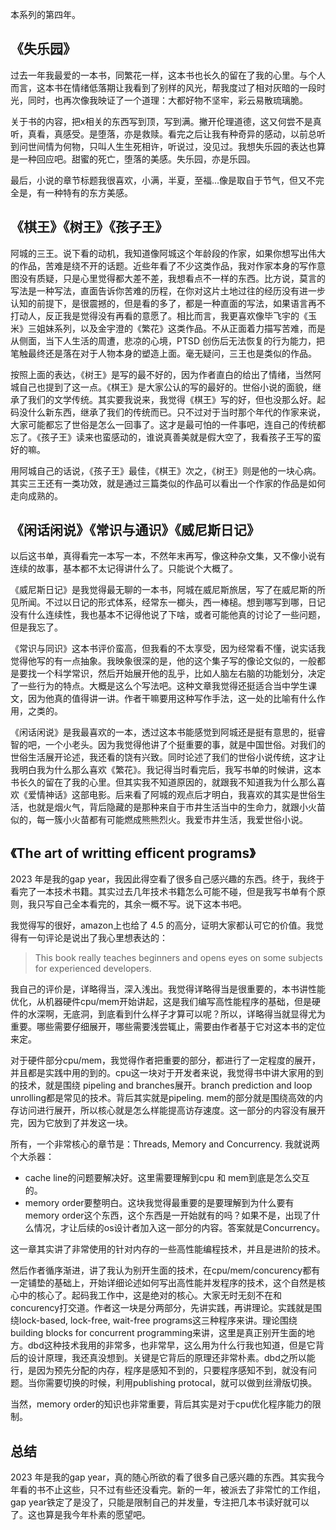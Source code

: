 本系列的第四年。

## 《失乐园》

过去一年我最爱的一本书，同繁花一样，这本书也长久的留在了我的心里。与个人而言，这本书在情绪低落期让我看到了别样的风光，帮我度过了相对灰暗的一段时光，同时，也再次像我映证了一个道理：大都好物不坚牢，彩云易散琉璃脆。

关于书的内容，把x相关的东西写到顶，写到满。撇开伦理道德，这又何尝不是真听，真看，真感受。是堕落，亦是救赎。看完之后让我有种奇异的感动，以前总听到问世间情为何物，只叫人生生死相许，听说过，没见过。我想失乐园的表达也算是一种回应吧。甜蜜的死亡，堕落的美感。失乐园，亦是乐园。

最后，小说的章节标题我很喜欢，小满，半夏，至福...像是取自于节气，但又不完全是，有一种特有的东方美感。

## 《棋王》《树王》《孩子王》

阿城的三王。说下看的动机，我知道像阿城这个年龄段的作家，如果你想写出伟大的作品，苦难是绕不开的话题。近些年看了不少这类作品，我对作家本身的写作意图没有质疑，只是心里觉得都大差不差，我想看点不一样的东西。比方说，莫言的写法是一种写法，直面告诉你苦难的历程，在你对这片土地过往的经历没有进一步认知的前提下，是很震撼的，但是看的多了，都是一种直面的写法，如果语言再不打动人，反正我是觉得没有再看的意愿了。相比而言，我更喜欢像毕飞宇的《玉米》三姐妹系列，以及金宇澄的《繁花》这类作品。不从正面着力描写苦难，而是从侧面，当下人生活的周遭，悲凉的心境，PTSD 创伤后无法恢复的行为能力，把笔触最终还是落在对于人物本身的塑造上面。毫无疑问，三王也是类似的作品。

按照上面的表达，《树王》是写的最不好的，因为作者直白的给出了情绪，当然阿城自己也提到了这一点。《棋王》是大家公认的写的最好的。世俗小说的面貌，继承了我们的文学传统。其实要我说来，我觉得《棋王》写的好，但也没那么好。起码没什么新东西，继承了我们的传统而已。只不过对于当时那个年代的作家来说，大家可能都忘了世俗是怎么一回事了。这才是最可怕的一件事吧，连自己的传统都忘了。《孩子王》读来也蛮感动的，谁说真善美就是假大空了，我看孩子王写的蛮好的嘛。

用阿城自己的话说，《孩子王》最佳，《棋王》次之，《树王》则是他的一块心病。其实三王还有一类功效，就是通过三篇类似的作品可以看出一个作家的作品是如何走向成熟的。

## 《闲话闲说》《常识与通识》《威尼斯日记》

以后这书单，真得看完一本写一本，不然年末再写，像这种杂文集，又不像小说有连续的故事，基本都不太记得讲什么了。只能说个大概了。

《威尼斯日记》是我觉得最无聊的一本书，阿城在威尼斯旅居，写了在威尼斯的所见所闻。不过以日记的形式体系，经常东一榔头，西一棒槌。想到哪写到哪，日记没有什么连续性，我也基本不记得他说了下啥，或者可能他真的讨论了一些问题，但是我忘了。

《常识与同识》这本书评价蛮高，但我看的不太享受，因为经常看不懂，说实话我觉得他写的有一点抽象。我映象很深的是，他的这个集子写的像论文似的，一般都是要找一个科学常识，然后开始展开他的乱乎，比如人脑左右脑的功能划分，决定了一些行为的特点。大概是这么个写法吧。这种文章我觉得还挺适合当中学生课文，因为他真的值得讲一讲。作者干嘛要用这种写作手法，这一处的比喻有什么作用，之类的。

《闲话闲说》是我最喜欢的一本，透过这本书能感觉到阿城还是挺有意思的，挺睿智的吧，一个小老头。因为我觉得他讲了个挺重要的事，就是中国世俗。对我们的世俗生活展开论述，我还看的饶有兴致。同时论述了我们的世俗小说传统，这才让我明白我为什么那么喜欢《繁花》。我记得当时看完后，我写书单的时候讲，这本书长久的留在了我的心里。但其实我不知道原因的，就跟我不知道我为什么那么喜欢《爱情神话》这部电影。后来看了阿城的观点后才明白，我喜欢的其实是世俗生活，也就是烟火气，背后隐藏的是那种来自于市井生活当中的生命力，就跟小火苗似的，每一簇小火苗都有可能燃成熊熊烈火。我爱市井生活，我爱世俗小说。

## 《The art of writting efficent programs》

2023 年是我的gap year，我因此得空看了很多自己感兴趣的东西。终于，我终于看完了一本技术书籍。其实过去几年技术书籍怎么可能不碰，但是我写书单有个原则，我只写自己全本看完的，其余一概不写。说下这本书吧。

我觉得写的很好，amazon上也给了 4.5 的高分，证明大家都认可它的价值。我觉得有一句评论是说出了我心里想表达的：

>This book really teaches beginners and opens eyes on some subjects for experienced developers.

我自己的评价是，详略得当，深入浅出。我觉得详略得当是很重要的，本书讲性能优化，从机器硬件cpu/mem开始讲起，这是我们编写高性能程序的基础，但是硬件的水深啊，无底洞，到底看到什么样子才算可以呢？所以，详略得当就显得尤为重要。哪些需要仔细展开，哪些需要浅尝辄止，需要由作者基于它对这本书的定位来定。

对于硬件部分cpu/mem，我觉得作者把重要的部分，都进行了一定程度的展开，并且都是实践中用的到的。cpu这一块对于开发者来说，我觉得书中讲大家用的到的技术，就是围绕 pipeling and branches展开。branch prediction and loop unrolling都是常见的技术。背后其实就是pipeling. mem的部分就是围绕高效的内存访问进行展开，所以核心就是怎么样能提高访存速度。这一部分的内容没有展开完，因为它放到了并发这一块。

所有，一个非常核心的章节是：Threads, Memory and Concurrency. 我就说两个大杀器：
- cache line的问题要解决好。这里需要理解到cpu 和 mem到底是怎么交互的。
- memory order要整明白。这块我觉得最重要的是要理解到为什么要有memory order这个东西，这个东西是一开始就有的吗？如果不是，出现了什么情况，才让后续的os设计者加入这一部分的内容。答案就是Concurrency。

这一章其实讲了非常使用的针对内存的一些高性能编程技术，并且是进阶的技术。

然后作者循序渐进，讲了我认为别开生面的技术，在cpu/mem/concurency都有一定铺垫的基础上，开始详细论述如何写出高性能并发程序的技术，这个自然是核心中的核心了。起码我工作中，这是绝对的核心。大家无时无刻不在和concurency打交道。作者这一块是分两部分，先讲实践，再讲理论。实践就是围绕lock-based, lock-free, wait-free programs这三种程序来讲。理论围绕building blocks for concurrent programming来讲，这里是真正别开生面的地方。dbd这种技术我用的非常多，也非常早，这么用为什么行我也知道，但是它背后的设计原理，我还真没想到。关键是它背后的原理还非常朴素。dbd之所以能行，是因为预先分配的内存，程序是感知不到的，只要程序感知不到，就没有问题。当你需要切换的时候，利用publishing protocal，就可以做到丝滑版切换。

当然，memory order的知识也非常重要，背后其实是对于cpu优化程序能力的限制。

## 总结

2023 年是我的gap year，真的随心所欲的看了很多自己感兴趣的东西。其实我今年看的书不止这些，只不过有些还没看完。新的一年，被派去了非常忙的工作组，gap year铁定了是没了，只能是限制自己的并发量，专注把几本书读好就可以了。这也算是我今年朴素的愿望吧。